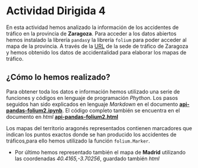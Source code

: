 # Actividad Dirigida 4

En esta actividad hemos analizado la información de los accidentes de tráfico en la provincia de **Zaragoza**. Para acceder a los datos abiertos hemos instalado la librería `pandas`y la librería `folium` para poder acceder al mapa de la provincia. A través de la [URL]('https://www.zaragoza.es/sede/servicio/transporte/accidentalidad-trafico/accidente.csv?rows=20') de la sede de tráfico de Zaragoza y hemos obtenido los datos de accidentalidad para elaborar los mapas de tráfico.

## ¿Cómo lo hemos realizado?
Para obtener toda los datos e información hemos utilizado una serie de funciones y códigos en lenguaje de programación *Phython*. Los pasos seguidos han sido explicados en lenguaje *Markdown* en el documento [**api-pandas-folium2.ipynb**](https://github.com/nebrijas/periodismodedatos-mirambt16/blob/main/api-pandas-folium2.ipynb). El código completo también se encuentra en el documento en *html* [**api-pandas-folium2.html**](https://github.com/nebrijas/periodismodedatos-mirambt16/blob/main/api-pandas-folium2.html)

Los mapas del territorio aragonés representados contienen marcadores que indican los puntos exactos donde se han producido los accidentes de tráficos,para ello hemos utilizado la función `folium.Marker`.

- Por último hemos representado también el mapa de **Madrid** utilizando las coordenadas *40.4165,-3.70256*, guardado también *html*
